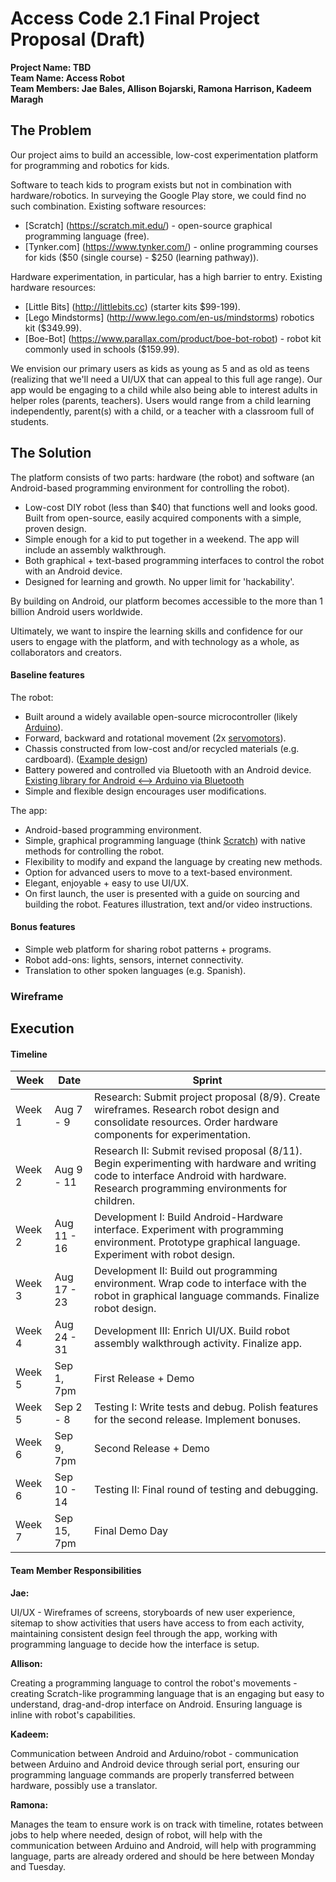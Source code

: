# Access Code 2.1 Final Project Proposal (Draft)

**Project Name: TBD**  
**Team Name: Access Robot**  
**Team Members: Jae Bales, Allison Bojarski, Ramona Harrison, Kadeem Maragh**  

## The Problem 

Our project aims to build an accessible, low-cost experimentation platform for programming and robotics for kids.

Software to teach kids to program exists but not in combination with hardware/robotics. In surveying the Google Play store, we could find no such combination. Existing software resources:

* [Scratch] (https://scratch.mit.edu/) - open-source graphical programming language (free).
* [Tynker.com] (https://www.tynker.com/) - online programming courses for kids ($50 (single course) - $250 (learning pathway)).

Hardware experimentation, in particular, has a high barrier to entry. Existing hardware resources:

* [Little Bits] (http://littlebits.cc) (starter kits $99-199). 
* [Lego Mindstorms] (http://www.lego.com/en-us/mindstorms) robotics kit ($349.99).
* [Boe-Bot] (https://www.parallax.com/product/boe-bot-robot) - robot kit commonly used in schools ($159.99).

We envision our primary users as kids as young as 5 and as old as teens (realizing that we'll need a UI/UX that can appeal to this full age range). Our app would be engaging to a child while also being able to interest adults in helper roles (parents, teachers). Users would range from a child learning independently, parent(s) with a child, or a teacher with a classroom full of students.

## The Solution 

The platform consists of two parts: hardware (the robot) and software (an Android-based programming environment for controlling the robot).

 * Low-cost DIY robot (less than $40) that functions well and looks good. Built from open-source, easily acquired components with a simple, proven design.
 * Simple enough for a kid to put together in a weekend. The app will include an assembly walkthrough.
 * Both graphical + text-based programming interfaces to control the robot with an Android device. 
 * Designed for learning and growth. No upper limit for 'hackability'.

By building on Android, our platform becomes accessible to the more than 1 billion Android users worldwide.

Ultimately, we want to inspire the learning skills and confidence for our users to engage with the platform, and with technology as a whole, as collaborators and creators.

#### Baseline features

The robot:
 * Built around a widely available open-source microcontroller (likely [Arduino](https://www.arduino.cc/)).
 * Forward, backward and rotational movement (2x [servomotors](https://learn.adafruit.com/adafruit-motor-selection-guide/continuous-rotation-servos)).
 * Chassis constructed from low-cost and/or recycled materials (e.g. cardboard). ([Example design](http://www.foxytronics.com/learn/robots/how-to-make-your-first-arduino-robot/parts))
 * Battery powered and controlled via Bluetooth with an Android device. [Existing library for Android <--> Arduino via Bluetooth](https://github.com/aron-bordin/Android-with-Arduino-Bluetooth)
 * Simple and flexible design encourages user modifications.
 
The app:
 * Android-based programming environment.
 * Simple, graphical programming language (think [Scratch](https://scratch.mit.edu/)) with native methods for controlling the robot.
 * Flexibility to modify and expand the language by creating new methods.
 * Option for advanced users to move to a text-based environment.
 * Elegant, enjoyable + easy to use UI/UX.
 * On first launch, the user is presented with a guide on sourcing and building the robot. Features illustration, text and/or video instructions.

#### Bonus features

 * Simple web platform for sharing robot patterns + programs.
 * Robot add-ons: lights, sensors, internet connectivity.
 * Translation to other spoken languages (e.g. Spanish).

### Wireframe

## Execution

#### Timeline

| Week | Date | Sprint | 
|----|----|---|
| Week 1 | Aug 7 - 9 | Research: Submit project proposal (8/9). Create wireframes. Research robot design and consolidate resources. Order hardware components for experimentation. |
| Week 2 | Aug 9 - 11 | Research II: Submit revised proposal (8/11). Begin experimenting with hardware and writing code to interface Android with hardware. Research programming environments for children. |
| Week 2 | Aug 11 - 16 | Development I: Build Android-Hardware interface. Experiment with programming environment. Prototype graphical language. Experiment with robot design.|
| Week 3 | Aug 17 - 23 | Development II: Build out programming environment. Wrap code to interface with the robot in graphical language commands. Finalize robot design. |
| Week 4 | Aug 24 - 31 | Development III: Enrich UI/UX. Build robot assembly walkthrough activity. Finalize app. |
| Week 5 | Sep 1, 7pm | First Release + Demo |
| Week 5 | Sep 2 - 8 | Testing I: Write tests and debug. Polish features for the second release. Implement bonuses. |
| Week 6 | Sep 9, 7pm | Second Release + Demo |
| Week 6 | Sep 10 - 14 | Testing II: Final round of testing and debugging. |
| Week 7 | Sep 15, 7pm | Final Demo Day |

#### Team Member Responsibilities

**Jae:**

UI/UX - Wireframes of screens, storyboards of new user experience, sitemap to show activities that users have access to from each activity, maintaining consistent design feel through the app, working with programming language to decide how the interface is setup.

**Allison:**

Creating a programming language to control the robot's movements - creating Scratch-like programming language that is an engaging but easy to understand, drag-and-drop interface on Android. Ensuring language is inline with robot's capabilities.

**Kadeem:**

Communication between Android and Arduino/robot - communication between Arduino and Android device through serial port, ensuring our programming language commands are properly transferred between hardware, possibly use a translator.

**Ramona:**

Manages the team to ensure work is on track with timeline, rotates between jobs to help where needed, design of robot, will help with the communication between Arduino and Android, will help with programming language, parts are already ordered and should be here between Monday and Tuesday.

